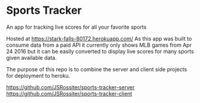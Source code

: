 # Sports Tracker

An app for tracking live scores for all your favorite sports

Hosted at https://stark-falls-80172.herokuapp.com/
As this app was built to consume data from a paid API it currently only shows MLB games from Apr 24 2016 but it can be easily converted to display live scores for many sports given available data.

The purpose of this repo is to combine the server and client side projects for deployment to heroku.

https://github.com/JSRossiter/sports-tracker-server
https://github.com/JSRossiter/sports-tracker-client
